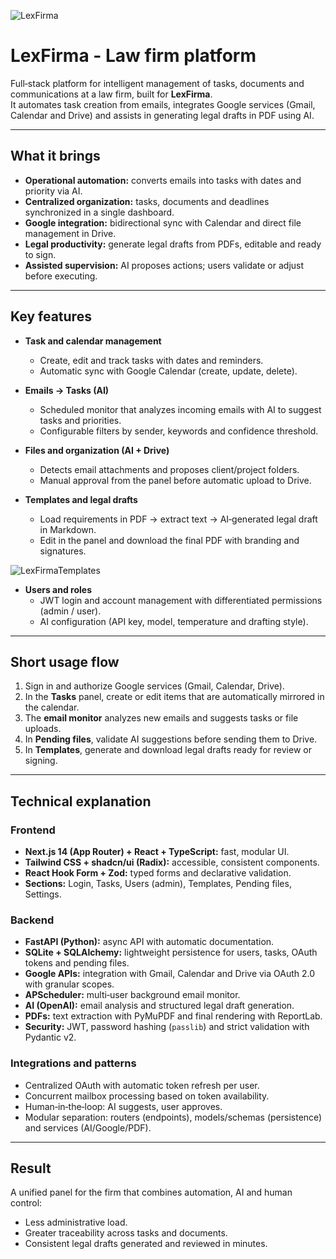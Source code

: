 ![LexFirma](/projects/lexfirma.png)

# LexFirma - Law firm platform

Full‑stack platform for intelligent management of tasks, documents and communications at a law firm, built for **LexFirma**.  
It automates task creation from emails, integrates Google services (Gmail, Calendar and Drive) and assists in generating legal drafts in PDF using AI.

---

## What it brings
- **Operational automation:** converts emails into tasks with dates and priority via AI.  
- **Centralized organization:** tasks, documents and deadlines synchronized in a single dashboard.  
- **Google integration:** bidirectional sync with Calendar and direct file management in Drive.  
- **Legal productivity:** generate legal drafts from PDFs, editable and ready to sign.  
- **Assisted supervision:** AI proposes actions; users validate or adjust before executing.

---

## Key features
- **Task and calendar management**
  - Create, edit and track tasks with dates and reminders.
  - Automatic sync with Google Calendar (create, update, delete).

- **Emails → Tasks (AI)**
  - Scheduled monitor that analyzes incoming emails with AI to suggest tasks and priorities.
  - Configurable filters by sender, keywords and confidence threshold.

- **Files and organization (AI + Drive)**
  - Detects email attachments and proposes client/project folders.
  - Manual approval from the panel before automatic upload to Drive.

- **Templates and legal drafts**
  - Load requirements in PDF → extract text → AI‑generated legal draft in Markdown.
  - Edit in the panel and download the final PDF with branding and signatures.

![LexFirmaTemplates](/projects/lexfirma-templates.png)

- **Users and roles**
  - JWT login and account management with differentiated permissions (admin / user).  
  - AI configuration (API key, model, temperature and drafting style).

---

## Short usage flow
1. Sign in and authorize Google services (Gmail, Calendar, Drive).  
2. In the **Tasks** panel, create or edit items that are automatically mirrored in the calendar.  
3. The **email monitor** analyzes new emails and suggests tasks or file uploads.  
4. In **Pending files**, validate AI suggestions before sending them to Drive.  
5. In **Templates**, generate and download legal drafts ready for review or signing.

---

## Technical explanation

### Frontend
- **Next.js 14 (App Router) + React + TypeScript:** fast, modular UI.  
- **Tailwind CSS + shadcn/ui (Radix):** accessible, consistent components.  
- **React Hook Form + Zod:** typed forms and declarative validation.  
- **Sections:** Login, Tasks, Users (admin), Templates, Pending files, Settings.  

### Backend
- **FastAPI (Python):** async API with automatic documentation.  
- **SQLite + SQLAlchemy:** lightweight persistence for users, tasks, OAuth tokens and pending files.  
- **Google APIs:** integration with Gmail, Calendar and Drive via OAuth 2.0 with granular scopes.  
- **APScheduler:** multi‑user background email monitor.  
- **AI (OpenAI):** email analysis and structured legal draft generation.  
- **PDFs:** text extraction with PyMuPDF and final rendering with ReportLab.  
- **Security:** JWT, password hashing (`passlib`) and strict validation with Pydantic v2.

### Integrations and patterns
- Centralized OAuth with automatic token refresh per user.  
- Concurrent mailbox processing based on token availability.  
- Human‑in‑the‑loop: AI suggests, user approves.  
- Modular separation: routers (endpoints), models/schemas (persistence) and services (AI/Google/PDF).  

---

## Result
A unified panel for the firm that combines automation, AI and human control:  
- Less administrative load.  
- Greater traceability across tasks and documents.  
- Consistent legal drafts generated and reviewed in minutes.

